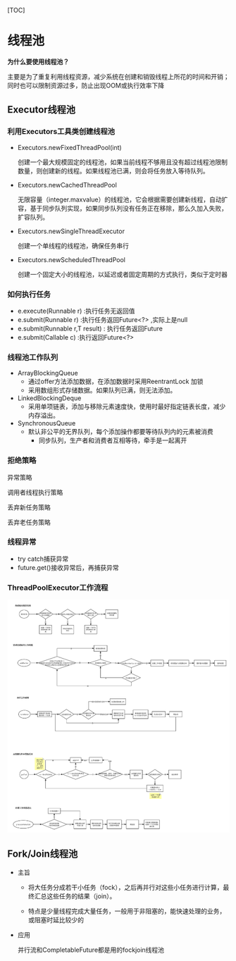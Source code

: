 [TOC]

# 线程池

**为什么要使用线程池？**

主要是为了重复利用线程资源，减少系统在创建和销毁线程上所花的时间和开销；同时也可以限制资源过多，防止出现OOM或执行效率下降

## Executor线程池

### 利用Executors工具类创建线程池

  - Executors.newFixedThreadPool(int)

    创建一个最大规模固定的线程池，如果当前线程不够用且没有超过线程池限制数量，则创建新的线程。如果线程池已满，则会将任务放入等待队列。

  - Executors.newCachedThreadPool

    无限容量（integer.maxvalue）的线程池，它会根据需要创建新线程，自动扩容，基于同步队列实现，如果同步队列没有任务正在移除，那么久加入失败，扩容队列。

  - Executors.newSingleThreadExecutor

    创建一个单线程的线程池，确保任务串行

  - Executors.newScheduledThreadPool

    创建一个固定大小的线程池，以延迟或者固定周期的方式执行，类似于定时器

### 如何执行任务

  - e.execute(Runnable r) :执行任务无返回值
  - e.submit(Runnable r) :执行任务返回Future<?> ,实际上是null
  -  e.submit(Runnable r,T result) : 执行任务返回Future<T>
  -  e.submit(Callable c) :执行返回Future<?>

### 线程池工作队列

  - ArrayBlockingQueue
    - 通过offer方法添加数据，在添加数据时采用ReentrantLock 加锁
    - 采用数组形式存储数据。如果队列已满，则无法添加。
  - LinkedBlockingDeque
    - 采用单项链表，添加与移除元素速度快，使用时最好指定链表长度，减少内存溢出。
  - SynchronousQueue
    - 默认非公平的无界队列，每个添加操作都要等待队列内的元素被消费
      - 同步队列，生产者和消费者互相等待，牵手是一起离开



### 拒绝策略

  异常策略

  调用者线程执行策略

  丢弃新任务策略

  丢弃老任务策略

### 线程异常

  - try catch捕获异常
  - future.get()接收异常后，再捕获异常

### ThreadPoolExecutor工作流程

  ![](../image/ThreadPoolExecutor.svg)

## Fork/Join线程池

- 主旨

  - 将大任务分成若干小任务（fock），之后再并行对这些小任务进行计算，最终汇总这些任务的结果（join）。

  - 特点是少量线程完成大量任务，一般用于非阻塞的，能快速处理的业务，或阻塞时延比较少的

- 应用

  并行流和CompletableFuture都是用的fockjoin线程池

